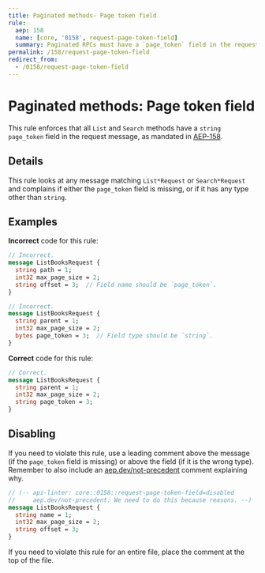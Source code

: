 ```yaml
---
title: Paginated methods- Page token field
rule:
  aep: 158
  name: [core, '0158', request-page-token-field]
  summary: Paginated RPCs must have a `page_token` field in the request.
permalink: /158/request-page-token-field
redirect_from:
  - /0158/request-page-token-field
---
```


# Paginated methods: Page token field

This rule enforces that all `List` and `Search` methods have a
`string page_token` field in the request message, as mandated in [AEP-158][].

## Details

This rule looks at any message matching `List*Request` or `Search*Request` and
complains if either the `page_token` field is missing, or if it has any type
other than `string`.

## Examples

**Incorrect** code for this rule:

```proto
// Incorrect.
message ListBooksRequest {
  string path = 1;
  int32 max_page_size = 2;
  string offset = 3;  // Field name should be `page_token`.
}
```

```proto
// Incorrect.
message ListBooksRequest {
  string parent = 1;
  int32 max_page_size = 2;
  bytes page_token = 3;  // Field type should be `string`.
}
```

**Correct** code for this rule:

```proto
// Correct.
message ListBooksRequest {
  string parent = 1;
  int32 max_page_size = 2;
  string page_token = 3;
}
```

## Disabling

If you need to violate this rule, use a leading comment above the message (if
the `page_token` field is missing) or above the field (if it is the wrong type).
Remember to also include an [aep.dev/not-precedent][] comment explaining why.

```proto
// (-- api-linter: core::0158::request-page-token-field=disabled
//     aep.dev/not-precedent: We need to do this because reasons. --)
message ListBooksRequest {
  string name = 1;
  int32 max_page_size = 2;
  string offset = 3;
}
```

If you need to violate this rule for an entire file, place the comment at the
top of the file.

[aep-158]: https://aep.dev/158
[aep.dev/not-precedent]: https://aep.dev/not-precedent
